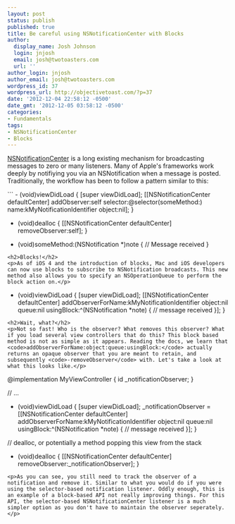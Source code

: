 ```yaml
---
layout: post
status: publish
published: true
title: Be careful using NSNotificationCenter with Blocks
author:
  display_name: Josh Johnson
  login: jnjosh
  email: josh@twotoasters.com
  url: ''
author_login: jnjosh
author_email: josh@twotoasters.com
wordpress_id: 37
wordpress_url: http://objectivetoast.com/?p=37
date: '2012-12-04 22:58:12 -0500'
date_gmt: '2012-12-05 03:58:12 -0500'
categories:
- Fundamentals
tags:
- NSNotificationCenter
- Blocks
---
```

<p><a href="https://developer.apple.com/library/ios/#documentation/Cocoa/Reference/Foundation/Classes/nsnotificationcenter_Class/Reference/Reference.html">NSNotificationCenter</a> is a long existing mechanism for broadcasting messages to zero or many listeners. Many of Apple's frameworks work deeply by notifiying you via an NSNotification when a message is posted. Traditionally, the workflow has been to follow a pattern similar to this:</p>
```
- (void)viewDidLoad 
{
    [super viewDidLoad];
    [[NSNotificationCenter defaultCenter] addObserver:self 
                                             selector:@selector(someMethod:) 
                                                 name:kMyNotificationIdentifier 
                                               object:nil];
}

- (void)dealloc
{
    [[NSNotificationCenter defaultCenter] removeObserver:self];
}

- (void)someMethod:(NSNotification *)note
{
    // Message received
}
```
<h2>Blocks!</h2>
<p>As of iOS 4 and the introduction of blocks, Mac and iOS developers can now use blocks to subscribe to NSNotification broadcasts. This new method also allows you to specify an NSOperationQueue to perform the block action on.</p>
```
- (void)viewDidLoad
{
    [super viewDidLoad];
    [[NSNotificationCenter defaultCenter] addObserverForName:kMyNotificationIdentifier 
                                                      object:nil 
                                                       queue:nil
                                                  usingBlock:^(NSNotification *note) {
        // message received
    }];
}
```
<h2>Wait, what?</h2>
<p>Not so fast! Who is the observer? What removes this observer? What if you load several view controllers that do this? This block based method is not as simple as it appears. Reading the docs, we learn that <code>addObserverForName:object:queue:usingBlock:</code> actually returns an opaque observer that you are meant to retain, and subsequently <code>-removeObserver</code> with. Let's take a look at what this looks like.</p>
```
@implementation MyViewController
{
    id _notificationObserver;
}

// ...

- (void)viewDidLoad
{
    [super viewDidLoad];
    _notificationObserver = [[NSNotificationCenter defaultCenter] addObserverForName:kMyNotificationIdentifier 
                                                                              object:nil 
                                                                               queue:nil
                                                                          usingBlock:^(NSNotification *note) {
        // message received
    }];
}

// dealloc, or potentially a method popping this view from the stack
- (void)dealloc
{
    [[NSNotificationCenter defaultCenter] removeObserver:_notificationObserver];
}
```
<p>As you can see, you still need to track the observer of a notification and remove it. Similar to what you would do if you were using the selector-based notification listener. Oddly enough, this is an example of a block-based API not really improving things. For this API, the selector-based NSNotificationCenter listener is a much simpler option as you don't have to maintain the observer seperately.</p>
